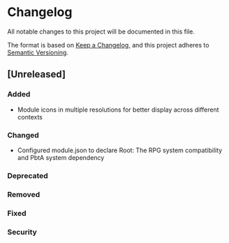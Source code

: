 # Changelog

All notable changes to this project will be documented in this file.

The format is based on [Keep a Changelog](https://keepachangelog.com/en/1.0.0/),
and this project adheres to
[Semantic Versioning](https://semver.org/spec/v2.0.0.html).

## [Unreleased]

### Added

- Module icons in multiple resolutions for better display across different
  contexts

### Changed

- Configured module.json to declare Root: The RPG system compatibility and PbtA
  system dependency

### Deprecated

### Removed

### Fixed

### Security
